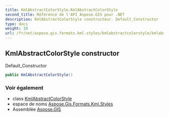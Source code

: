 ```yaml
---
title: KmlAbstractColorStyle.KmlAbstractColorStyle
second_title: Référence de l'API Aspose.GIS pour .NET
description: KmlAbstractColorStyle constructeur. Default_Constructor
type: docs
weight: 10
url: /fr/net/aspose.gis.formats.kml.styles/kmlabstractcolorstyle/kmlabstractcolorstyle/
---
```

## KmlAbstractColorStyle constructor

Default_Constructor

```csharp
public KmlAbstractColorStyle()
```

### Voir également

* class [KmlAbstractColorStyle](../)
* espace de noms [Aspose.Gis.Formats.Kml.Styles](../../kmlabstractcolorstyle/)
* Assemblée [Aspose.GIS](../../../)


